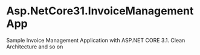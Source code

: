 # Asp.NetCore31.InvoiceManagementApp

Sample Invoice Management Application with ASP.NET CORE 3.1. Clean Architecture and so on
